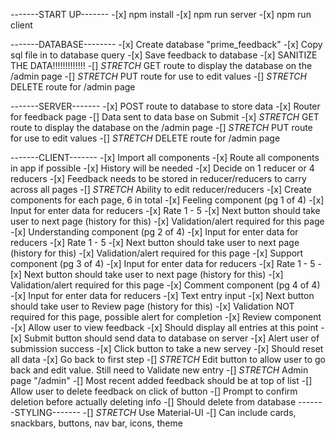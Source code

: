 -------START UP-------
    -[x] npm install
    -[x] npm run server
    -[x] npm run client

-------DATABASE--------
    -[x] Create database "prime_feedback"
    -[x] Copy sql file in to database query
    -[x] Save feedback to database
        -[x] SANITIZE THE DATA!!!!!!!!!!!!!
    -[] *STRETCH* GET route to display the database on the /admin page
    -[] *STRETCH* PUT route for use to edit values
    -[] *STRETCH* DELETE route for /admin page

-------SERVER-------
    -[x] POST route to database to store data
    -[x] Router for feedback page
    -[] Data sent to data base on Submit
    -[x] *STRETCH* GET route to display the database on the /admin page
    -[] *STRETCH* PUT route for use to edit values
    -[] *STRETCH* DELETE route for /admin page

-------CLIENT-------
    -[x] Import all components
        -[x] Route all components in app if possible
            -[x] History will be needed
    -[x] Decide on 1 reducer or 4 reducers
        -[x] Feedback needs to be stored in reducer/reducers to carry across all pages
        -[] *STRETCH* Ability to edit reducer/reducers
    -[x] Create components for each page, 6 in total
        -[x] Feeling component (pg 1 of 4)
            -[x] Input for enter data for reducers
            -[x] Rate 1 - 5
            -[x] Next button should take user to next page (history for this)
            -[x] Validation/alert required for this page
        -[x] Understanding component (pg 2 of 4)
            -[x] Input for enter data for reducers
            -[x] Rate 1 - 5
            -[x] Next button should take user to next page (history for this)
            -[x] Validation/alert required for this page
         -[x] Support component (pg 3 of 4)
            -[x] Input for enter data for reducers
            -[x] Rate 1 - 5
            -[x] Next button should take user to next page (history for this)
            -[x] Validation/alert required for this page
        -[x] Comment component (pg 4 of 4)
            -[x] Input for enter data for reducers
            -[x] Text entry input
            -[x] Next button should take user to Review page (history for this)
            -[x] Validation NOT required for this page, possible alert for completion
        -[x] Review component
            -[x] Allow user to view feedback
            -[x] Should display all entries at this point
            -[x] Submit button should send data to database on server
            -[x] Alert user of submission success
            -[x] Click button to take a new servey
                -[x] Should reset all data
                -[x] Go back to first step
        -[] *STRETCH* Edit button to allow user to go back and edit value. Still need to Validate new entry
        -[] *STRETCH* Admin page "/admin"
            -[] Most recent added feedback should be at top of list
            -[] Allow user to delete feedback on click of button
                -[] Prompt to confirm deletion before actually deleting info
            -[] Should delete from database
-------STYLING-------
    -[] *STRETCH* Use Material-UI
        -[] Can include cards, snackbars, buttons, nav bar, icons, theme